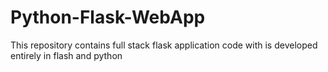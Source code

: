 # Python-Flask-WebApp
This repository contains full stack flask application code with is developed entirely in flash and python
